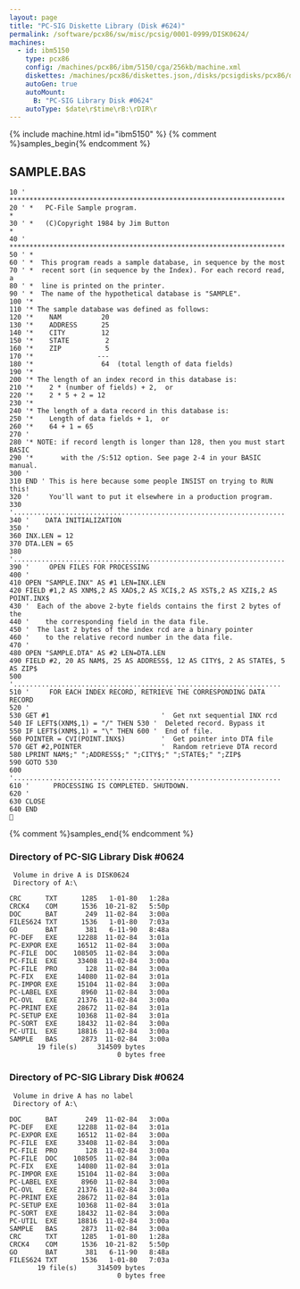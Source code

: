 ```yaml
---
layout: page
title: "PC-SIG Diskette Library (Disk #624)"
permalink: /software/pcx86/sw/misc/pcsig/0001-0999/DISK0624/
machines:
  - id: ibm5150
    type: pcx86
    config: /machines/pcx86/ibm/5150/cga/256kb/machine.xml
    diskettes: /machines/pcx86/diskettes.json,/disks/pcsigdisks/pcx86/diskettes.json
    autoGen: true
    autoMount:
      B: "PC-SIG Library Disk #0624"
    autoType: $date\r$time\rB:\rDIR\r
---
```


{% include machine.html id="ibm5150" %}
{% comment %}samples_begin{% endcomment %}

## SAMPLE.BAS

```bas
10 ' *********************************************************************
20 ' *   PC-File Sample program.                                         *
30 ' *   (C)Copyright 1984 by Jim Button                                 *
40 ' *********************************************************************
50 ' *
60 ' *  This program reads a sample database, in sequence by the most
70 ' *  recent sort (in sequence by the Index). For each record read, a
80 ' *  line is printed on the printer.
90 ' *  The name of the hypothetical database is "SAMPLE".
100 '*
110 '* The sample database was defined as follows:
120 '*    NAM          20
130 '*    ADDRESS      25
140 '*    CITY         12
150 '*    STATE         2
160 '*    ZIP           5
170 '*                ---
180 '*                 64  (total length of data fields)
190 '*
200 '* The length of an index record in this database is:
210 '*    2 * (number of fields) + 2,  or
220 '*    2 * 5 + 2 = 12
230 '*
240 '* The length of a data record in this database is:
250 '*    Length of data fields + 1,  or
260 '*    64 + 1 = 65
270 '
280 '* NOTE: if record length is longer than 128, then you must start BASIC
290 '*       with the /S:512 option. See page 2-4 in your BASIC manual.
300 '
310 END ' This is here because some people INSIST on trying to RUN this!
320 '     You'll want to put it elsewhere in a production program.
330 '....................................................................
340 '    DATA INITIALIZATION
350 '
360 INX.LEN = 12
370 DTA.LEN = 65
380 '....................................................................
390 '     OPEN FILES FOR PROCESSING
400 '
410 OPEN "SAMPLE.INX" AS #1 LEN=INX.LEN
420 FIELD #1,2 AS XNM$,2 AS XAD$,2 AS XCI$,2 AS XST$,2 AS XZI$,2 AS POINT.INX$
430 '  Each of the above 2-byte fields contains the first 2 bytes of the
440 '    the corresponding field in the data file.
450 '  The last 2 bytes of the index rcd are a binary pointer
460 '    to the relative record number in the data file.
470 '
480 OPEN "SAMPLE.DTA" AS #2 LEN=DTA.LEN
490 FIELD #2, 20 AS NAM$, 25 AS ADDRESS$, 12 AS CITY$, 2 AS STATE$, 5 AS ZIP$
500 '...................................................................
510 '     FOR EACH INDEX RECORD, RETRIEVE THE CORRESPONDING DATA RECORD
520 '
530 GET #1                            '  Get nxt sequential INX rcd
540 IF LEFT$(XNM$,1) = "/" THEN 530 '  Deleted record. Bypass it
550 IF LEFT$(XNM$,1) = "\" THEN 600 '  End of file.
560 POINTER = CVI(POINT.INX$)         '  Get pointer into DTA file
570 GET #2,POINTER                    '  Random retrieve DTA record
580 LPRINT NAM$;" ";ADDRESS$;" ";CITY$;" ";STATE$;" ";ZIP$
590 GOTO 530
600 '...................................................................
610 '      PROCESSING IS COMPLETED. SHUTDOWN.
620 '
630 CLOSE
640 END

```

{% comment %}samples_end{% endcomment %}

### Directory of PC-SIG Library Disk #0624

     Volume in drive A is DISK0624
     Directory of A:\

    CRC      TXT      1285   1-01-80   1:28a
    CRCK4    COM      1536  10-21-82   5:50p
    DOC      BAT       249  11-02-84   3:00a
    FILES624 TXT      1536   1-01-80   7:03a
    GO       BAT       381   6-11-90   8:48a
    PC-DEF   EXE     12288  11-02-84   3:01a
    PC-EXPOR EXE     16512  11-02-84   3:00a
    PC-FILE  DOC    108505  11-02-84   3:00a
    PC-FILE  EXE     33408  11-02-84   3:00a
    PC-FILE  PRO       128  11-02-84   3:00a
    PC-FIX   EXE     14080  11-02-84   3:01a
    PC-IMPOR EXE     15104  11-02-84   3:00a
    PC-LABEL EXE      8960  11-02-84   3:00a
    PC-OVL   EXE     21376  11-02-84   3:00a
    PC-PRINT EXE     28672  11-02-84   3:01a
    PC-SETUP EXE     10368  11-02-84   3:01a
    PC-SORT  EXE     18432  11-02-84   3:00a
    PC-UTIL  EXE     18816  11-02-84   3:00a
    SAMPLE   BAS      2873  11-02-84   3:00a
           19 file(s)     314509 bytes
                               0 bytes free

### Directory of PC-SIG Library Disk #0624

     Volume in drive A has no label
     Directory of A:\

    DOC      BAT       249  11-02-84   3:00a
    PC-DEF   EXE     12288  11-02-84   3:01a
    PC-EXPOR EXE     16512  11-02-84   3:00a
    PC-FILE  EXE     33408  11-02-84   3:00a
    PC-FILE  PRO       128  11-02-84   3:00a
    PC-FILE  DOC    108505  11-02-84   3:00a
    PC-FIX   EXE     14080  11-02-84   3:01a
    PC-IMPOR EXE     15104  11-02-84   3:00a
    PC-LABEL EXE      8960  11-02-84   3:00a
    PC-OVL   EXE     21376  11-02-84   3:00a
    PC-PRINT EXE     28672  11-02-84   3:01a
    PC-SETUP EXE     10368  11-02-84   3:01a
    PC-SORT  EXE     18432  11-02-84   3:00a
    PC-UTIL  EXE     18816  11-02-84   3:00a
    SAMPLE   BAS      2873  11-02-84   3:00a
    CRC      TXT      1285   1-01-80   1:28a
    CRCK4    COM      1536  10-21-82   5:50p
    GO       BAT       381   6-11-90   8:48a
    FILES624 TXT      1536   1-01-80   7:03a
           19 file(s)     314509 bytes
                               0 bytes free
